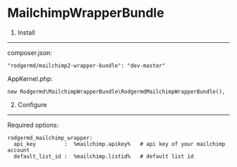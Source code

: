 MailchimpWrapperBundle
======================

1. Install
----------

composer.json:

~~~
"rodgermd/mailchimp2-wrapper-bundle": "dev-master"
~~~

AppKernel.php:

~~~
new Rodgermd\MailchimpWrapperBundle\RodgermdMailchimpWrapperBundle(),
~~~


2. Configure
------------

Required options:

~~~
rodgermd_mailchimp_wrapper:
  api_key         :  %mailchimp.apikey%   # api key of your mailchimp account
  default_list_id :  %mailchimp.listid%   # default list id
~~~
